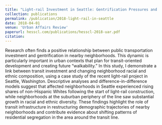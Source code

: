 ```yaml
---
title: "Light-rail Investment in Seattle: Gentrification Pressures and Trends in Neighborhood Ethnoracial Composition"
collection: publications
permalink: /publication/2018-light-rail-in-seattle
date: 2018-04-01
venue: 'Urban Affairs Review'
paperurl: hesscl.com/publications/hesscl-2018-uar.pdf
citation:
---
```


Research often finds a positive relationship between public transportation investment and gentrification in nearby neighborhoods. This dynamic is particularly important in urban contexts that plan for transit-oriented development and creating future “walkability.” In this study, I demonstrate a link between transit investment and changing neighborhood racial and ethnic composition, using a case study of the recent light-rail project in Seattle, Washington. Descriptive analyses and difference-in-difference models suggest that affected neighborhoods in Seattle experienced rising shares of non-Hispanic Whites following the start of light-rail construction, while neighborhoods at the suburban periphery of the line saw substantial growth in racial and ethnic diversity. These findings highlight the role of transit infrastructure in restructuring demographic trajectories of nearby neighborhoods and contribute evidence about shifting patterns of residential segregation in the area around the transit line.
